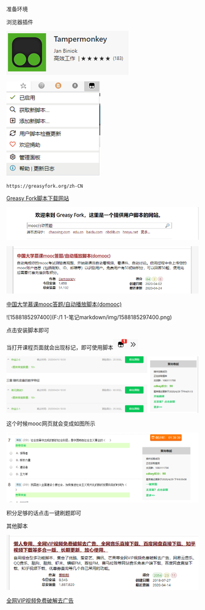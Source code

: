 准备环境

浏览器插件

![1588184759194](../img/1588184759194.png)

![1588184814495](../img/1588184814495.png)

```
https://greasyfork.org/zh-CN
```

[Greasy Fork脚本下载网站](https://greasyfork.org/zh-CN)

![1588185187999](../img/1588185187999.png)

![1588185215960](../img/1588185215960.png)

[中国大学慕课mooc答题/自动播放脚本(domooc)](https://greasyfork.org/zh-CN/scripts/399230-%E4%B8%AD%E5%9B%BD%E5%A4%A7%E5%AD%A6%E6%85%95%E8%AF%BEmooc%E7%AD%94%E9%A2%98-%E8%87%AA%E5%8A%A8%E6%92%AD%E6%94%BE%E8%84%9A%E6%9C%AC-domooc)

![1588185297400](F:/1  1-笔记markdown/img/1588185297400.png)

点击安装脚本即可

当打开课程页面就会出现标记，即可使用脚本![1588185444839](../img/1588185444839.png)

![1588185534386](../img/1588185534386.png)

这个时候mooc网页就会变成如图所示

![1588185650787](../img/1588185650787.png)

积分足够的话点击一键刷题即可

其他脚本

![1588185913722](../img/1588185913722.png)

[全网VIP视频免费破解去广告](https://greasyfork.org/zh-CN/scripts/370634-%E6%87%92%E4%BA%BA%E4%B8%93%E7%94%A8-%E5%85%A8%E7%BD%91vip%E8%A7%86%E9%A2%91%E5%85%8D%E8%B4%B9%E7%A0%B4%E8%A7%A3%E5%8E%BB%E5%B9%BF%E5%91%8A-%E5%85%A8%E7%BD%91%E9%9F%B3%E4%B9%90%E7%9B%B4%E6%8E%A5%E4%B8%8B%E8%BD%BD-%E7%99%BE%E5%BA%A6%E7%BD%91%E7%9B%98%E7%9B%B4%E6%8E%A5%E4%B8%8B%E8%BD%BD-%E7%9F%A5%E4%B9%8E%E8%A7%86%E9%A2%91%E4%B8%8B%E8%BD%BD%E7%AD%89%E5%A4%9A%E5%90%88%E4%B8%80%E7%89%88-%E9%95%BF%E6%9C%9F%E6%9B%B4%E6%96%B0-%E6%94%BE%E5%BF%83%E4%BD%BF%E7%94%A8)





